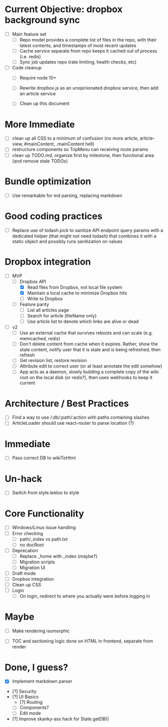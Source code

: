 # Current Objective: dropbox background sync
+ [ ] Main feature set
  + [ ] Repo model provides a complete list of files in the repo, with their latest contents, and timestamps of most recent updates
  + [ ] Cache service separate from repo keeps it cached out of process (i.e. redis)
  + [ ] Sync job updates repo (rate limiting, health checks, etc)
+ [ ] Code cleanup
  + [ ] Require node 10+
  + [ ] Rewrite dropbox.js as an unopinionated dropbox service, then add an article service
  + [ ] Clean up this document


# More Immediate
+ [ ] clean up all CSS to a minimum of confusion (no more article, article-view, #mainContent, .mainContent hell)
+ [ ] restructure components so TopMenu can receiving route params
+ [ ] clean up TODO.md, organize first by milestone, then functional area (and remove stale TODOs)

# Bundle optimization
+ [ ] Use remarkable for md parsing, replacing markdown

# Good coding practices
+ [ ] Replace use of lodash.pick to sanitize API endpoint query params with a dedicated helper (that might not need lodash) that combines it with a static object and possibly runs sanitization on values

# Dropbox integration
+ [ ] MVP
  + [ ] Dropbox API
    + [x] Read files from Dropbox, not local file system
    + [x] Maintain a local cache to minimize Dropbox hits
    + [ ] Write to Dropbox
  + [ ] Feature parity
    + [ ] List all articles page
    + [ ] Search for article (fileName only)
    + [ ] Use article list to denote which links are alive or dead
+ [ ] v2
  + [ ] Use an external cache that survives reboots and can scale (e.g. memcached, redis)
  + [ ] Don't delete content from cache when it expires. Rather, show the stale content, notify user that it is stale and is being refreshed, then refresh
  + [ ] Get revision list, restore revision
  + [ ] Attribute edit to correct user (or at least annotate the edit somehow)
  + [ ] App acts as a daemon, slowly building a complete copy of the wiki root on the local disk (or redis?), then uses webhooks to keep it current

# Architecture / Best Practices
+ [ ] Find a way to use /:db/:path/:action with paths containing slashes
+ [ ] ArticleLoader should use react-router to parse location (?)

# Immediate
+ [ ] Pass correct DB to wikiToHtml

# Un-hack
+ [ ] Switch from style.leeloo to style

# Core Functionality

+ [ ] Windows/Linux issue handling
+ [ ] Error checking
  + [ ] path/_index vs path.txt
  + [ ] no docRoot
+ [ ] Deprecation
  + [ ] Replace _home with _index (maybe?)
  + [ ] Migration scripts
  + [ ] Migration UI
+ [ ] Draft mode
+ [ ] Dropbox integration
+ [ ] Clean up CSS
+ [ ] Login
  + [ ] On login, redirect to where you actually were before logging in

# Maybe
+ [ ] Make rendering isomorphic
+ [ ] TOC and sectioning logic done on HTML in frontend, separate from render


# Done, I guess?
+ [x] Implement markdown parser
+ [?] Security
+ [?] UI Basics
  + [?] Routing
  + [ ] Components?
  + [ ] Edit mode
+ [?] Improve skanky-ass hack for State.getDB()